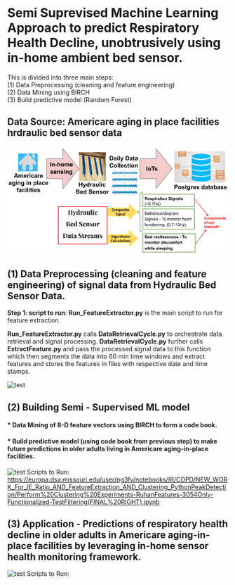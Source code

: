 # Semi Suprevised Machine Learning Approach to predict Respiratory Health Decline, unobtrusively using in-home ambient bed sensor.

This is divided into three main steps:<br>
(1) Data Preprocessing (cleaning and feature engineering)<br>
(2) Data Mining using BIRCH<br>
(3) Build predictive model (Random Forest) 

## Data Source: Americare aging in place facilities hrdraulic bed sensor data
![test](https://github.com/pallavig702/Predicting-Repiratory-Health-Decline-Leveraging-In-Home-Ambient-Sensing/blob/main/Images/DataSource.png)

## (1) Data Preprocessing (cleaning and feature engineering) of signal data from Hydraulic Bed Sensor Data.<br>
**Step 1: script to run**: **Run_FeatureExtractor.py** is the main script to run for feature extraction.

**Run_FeatureExtractor.py** calls **DataRetrievalCycle.py** to orchestrate data retrieval and signal processing. **DataRetrievalCycle.py** further calls **ExtractFeature.py** and pass the processed signal data to this function which then segments the data into 60 min time windows and extract features and stores the features in files with respective date and time stamps.

![test](https://github.com/pallavig702/Predictive-Modeling---Hydraulic-Bed-Sensor-Data-/blob/main/Images/Data_preprocessing.png)
## (2) Building Semi - Supervised ML model
#### * Data Mining of 8-D feature vectors using BIRCH to form a code book.<br>
#### * Build predictive model (using code book from previous step) to make future predictions in older adults living in Americare aging-in-place facilities.<br>
![test](https://github.com/pallavig702/Predictive-Modeling---Hydraulic-Bed-Sensor-Data-/blob/main/Images/ModelBuilding.png)
Scripts to Run:
https://europa.dsa.missouri.edu/user/pg3fy/notebooks/IR/COPD/NEW_WORK_For_IE_Ratio_AND_FeatureExtraction_AND_Clustering_PythonPeakDetection/Perform%20Clustering%20Experiments-RuhanFeatures-3054Only-Functionalized-TestFiltering(FINAL%20RIGHT).ipynb
## (3) Application - Predictions of respiratory health decline in older adults in Americare aging-in-place facilities by leveraging in-home sensor health monitoring framework.
![test](https://github.com/pallavig702/Predictive-Modeling---Hydraulic-Bed-Sensor-Data-/blob/main/Images/FuturePredictions.png)
Scripts to Run:

